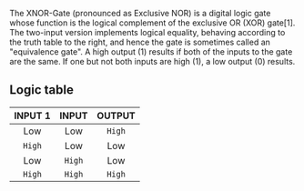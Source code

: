 The XNOR-Gate (pronounced as Exclusive NOR) is a digital logic gate
whose function is the logical complement of the exclusive OR (XOR)
gate[1]. The two-input version implements logical equality, behaving
according to the truth table to the right, and hence the gate is
sometimes called an "equivalence gate". A high output (1) results
if both of the inputs to the gate are the same. If one but not both
inputs are high (1), a low output (0) results.

## Logic table

| INPUT 1 | INPUT | OUTPUT |
| :-----: | :---: | :----: |
| Low | Low | `High` |
| `High` | Low | Low |
| Low | `High` | Low |
| `High` | `High` | `High` |

